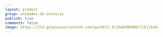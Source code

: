 ```yaml
---
layout: product
group: unidades-de-servicio
publish: true
comments: false
image: https://lh3.googleusercontent.com/pw/ACtC-3cJXa6X9DdK6rllEjlbvRaBsWySgTkxRRu6C4uvl-bHzCQOrrldS0bKZdbpCto_830GUyqG8rzYjmwavMISfPkI0CsWePi3fJK3NKXxWxHsuO2REvLQzQM_Dytuymh5DpuWtTaYC-3vkySukl3fU-nuwA=w1920-h1080-no?authuser=1
---
```

